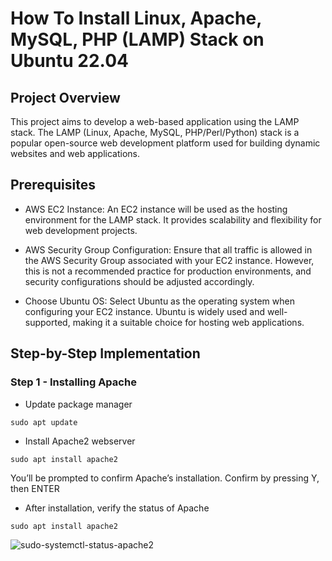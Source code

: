 # How To Install Linux, Apache, MySQL, PHP (LAMP) Stack on Ubuntu 22.04

## Project Overview

This project aims to develop a web-based application using the LAMP stack. The LAMP (Linux, Apache, MySQL, PHP/Perl/Python) stack is a popular open-source web development platform used for building dynamic websites and web applications.

## Prerequisites

- AWS EC2 Instance: An EC2 instance will be used as the hosting environment for the LAMP stack. It provides scalability and flexibility for web development projects.

- AWS Security Group Configuration: Ensure that all traffic is allowed in the AWS Security Group associated with your EC2 instance. However, this is not a recommended practice for production environments, and security configurations should be adjusted accordingly.

- Choose Ubuntu OS: Select Ubuntu as the operating system when configuring your EC2 instance. Ubuntu is widely used and well-supported, making it a suitable choice for hosting web applications.

## Step-by-Step Implementation

### Step 1 - Installing Apache

- Update package manager

```sudo apt update```

- Install Apache2 webserver

```sudo apt install apache2```

You’ll be prompted to confirm Apache’s installation. Confirm by pressing Y, then ENTER

- After installation, verify the status of Apache

```sudo apt install apache2```

![sudo-systemctl-status-apache2](image/)

